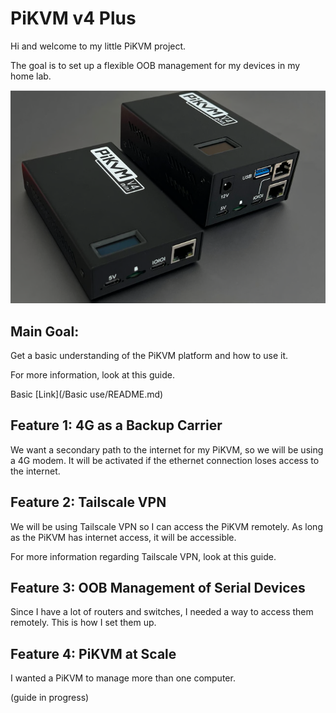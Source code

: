 # PiKVM v4 Plus

Hi and welcome to my little PiKVM project.

The goal is to set up a flexible OOB management for my devices in my home lab.

![Connections](PiKVMDevices.png)

## Main Goal:
Get a basic understanding of the PiKVM platform and how to use it.

For more information, look at this guide.

Basic [Link](/Basic use/README.md)


## Feature 1: 4G as a Backup Carrier
We want a secondary path to the internet for my PiKVM, so we will be using a 4G modem. It will be activated if the ethernet connection loses access to the internet.

## Feature 2: Tailscale VPN 
We will be using Tailscale VPN so I can access the PiKVM remotely. As long as the PiKVM has internet access, it will be accessible.

For more information regarding Tailscale VPN, look at this guide.

## Feature 3: OOB Management of Serial Devices 
Since I have a lot of routers and switches, I needed a way to access them remotely. This is how I set them up.


## Feature 4: PiKVM at Scale
I wanted a PiKVM to manage more than one computer.

(guide in progress)

